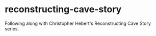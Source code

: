 # reconstructing-cave-story
Following along with Christopher Hebert's Reconstructing Cave Story series.
